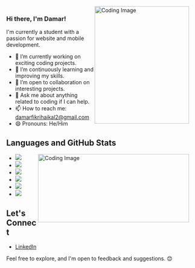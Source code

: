 

   <img align="right" src="https://github.com/Shade2012/Shade2012/assets/123221071/334348de-9b64-424b-a6b7-2f1b1f25a3a8" width="250px" height="310px"  alt="Coding Image" style="margin-right: 20px;">
   <div style="margin-bottom: 40px">
    <h3>Hi there, I'm Damar!</h3>
    <p>I'm currently a student with a passion for website and mobile development.</p>
    <ul>
      <li>🔭 I’m currently working on exciting coding projects.</li>
      <li>🌱 I’m continuously learning and improving my skills.</li>
      <li>👯 I’m open to collaboration on interesting projects.</li>
      <li>💬 Ask me about anything related to coding if I can help.</li>
      <li>📫 How to reach me: <a href="mailto:damarfikrihaikal2@gmail.com">damarfikrihaikal2@gmail.com</a></li>
      <li>😄 Pronouns: He/Him</li>
    </ul>

## Languages and GitHub Stats 
   <img align="right" src="https://github-readme-stats.vercel.app/api?username=Shade2012&show_icons=true&theme=radical" width="400px" height="180px" alt="Coding Image" style="margin-right: 20px;">
   <div style="margin-bottom: 40px">
    <ul>
      <li><img src="https://img.shields.io/badge/HTML5-E34F26?style=flat&logo=html5&logoColor=white"></li>
      <li><img src="https://img.shields.io/badge/CSS3-1572B6?style=flat&logo=css3&logoColor=white"></li>
      <li><img src="https://img.shields.io/badge/Java-007396?style=flat&logo=java&logoColor=white"></li>
      <li><img src="https://img.shields.io/badge/Dart-0175C2?style=flat&logo=dart&logoColor=white"></li>
      <li><img src="https://img.shields.io/badge/PHP-777BB4?style=flat&logo=php&logoColor=white"></li>
      <li><img src="https://img.shields.io/badge/JavaScript-F7DF1E?style=flat&logo=javascript&logoColor=black"></li>
    </ul>



## Let's Connect

- [LinkedIn](https://www.linkedin.com/in/damar-fikri-haikal-539b65294/)


Feel free to explore, and I'm open to feedback and suggestions. 😊

